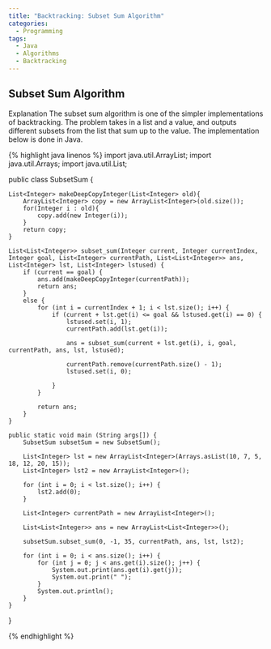 ```yaml
---
title: "Backtracking: Subset Sum Algorithm"
categories:
  - Programming
tags:
  - Java
  - Algorithms
  - Backtracking
---
```


## Subset Sum Algorithm


Explanation
The subset sum algorithm is one of the simpler implementations of backtracking. The problem takes in a list and a value, and outputs different subsets from the list that sum up to the value. The implementation below is done in Java.


{% highlight java linenos %}
import java.util.ArrayList;
import java.util.Arrays;
import java.util.List;

public class SubsetSum {

    List<Integer> makeDeepCopyInteger(List<Integer> old){
        ArrayList<Integer> copy = new ArrayList<Integer>(old.size());
        for(Integer i : old){
            copy.add(new Integer(i));
        }
        return copy;
    }

    List<List<Integer>> subset_sum(Integer current, Integer currentIndex, Integer goal, List<Integer> currentPath, List<List<Integer>> ans, List<Integer> lst, List<Integer> lstused) {
        if (current == goal) {
            ans.add(makeDeepCopyInteger(currentPath));
            return ans;
        }
        else {
            for (int i = currentIndex + 1; i < lst.size(); i++) {
                if (current + lst.get(i) <= goal && lstused.get(i) == 0) {
                    lstused.set(i, 1);
                    currentPath.add(lst.get(i));

                    ans = subset_sum(current + lst.get(i), i, goal, currentPath, ans, lst, lstused);

                    currentPath.remove(currentPath.size() - 1);
                    lstused.set(i, 0);

                }
            }

            return ans;
        }
    }

    public static void main (String args[]) {
        SubsetSum subsetSum = new SubsetSum();

        List<Integer> lst = new ArrayList<Integer>(Arrays.asList(10, 7, 5, 18, 12, 20, 15));
        List<Integer> lst2 = new ArrayList<Integer>();

        for (int i = 0; i < lst.size(); i++) {
            lst2.add(0);
        }

        List<Integer> currentPath = new ArrayList<Integer>();

        List<List<Integer>> ans = new ArrayList<List<Integer>>();

        subsetSum.subset_sum(0, -1, 35, currentPath, ans, lst, lst2);

        for (int i = 0; i < ans.size(); i++) {
            for (int j = 0; j < ans.get(i).size(); j++) {
                System.out.print(ans.get(i).get(j));
                System.out.print(" ");
            }
            System.out.println();
        }
    }
}

{% endhighlight %}
